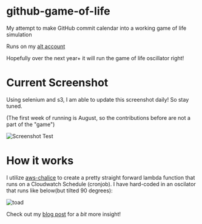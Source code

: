 # github-game-of-life
My attempt to make GitHub commit calendar into a working game of life simulation

Runs on my [alt account](https://github.com/sambattalio-gol)

Hopefully over the next year+ it will run the game of life oscillator right!

# Current Screenshot

Using selenium and s3, I am able to update this screenshot daily! So stay tuned.

(The first week of running is August, so the contributions before are not a part of the "game")

 
![Screenshot Test](https://sbattalio.s3.amazonaws.com/heatmapss.png)
 
# How it works

I utilize [aws-chalice](https://github.com/aws/chalice) to create a pretty straight forward lambda function that runs on a Cloudwatch Schedule (cronjob). I have hard-coded in an oscilator that runs like below(but tilted 90 degrees): 

![toad](https://upload.wikimedia.org/wikipedia/commons/1/12/Game_of_life_toad.gif)



Check out my [blog post](https://www.sambattalio.com/2019/github-game-of-life/) for a _bit_ more insight!
